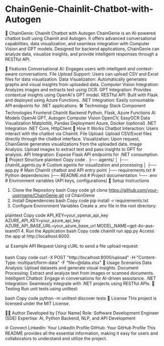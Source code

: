 # ChainGenie-Chainlit-Chatbot-with-Autogen
🤖 ChainGenie: Chainlit Chatbot with Autogen
ChainGenie is an AI-powered chatbot built using Chainlit and Autogen. It offers advanced conversational capabilities, data visualization, and seamless integration with Computer Vision and GPT models. Designed for backend applications, ChainGenie can analyze data, visualize insights, and provide intelligent responses through a RESTful API.

📌 Features
Conversational AI: Engages users with intelligent and context-aware conversations.
File Upload Support: Users can upload CSV and Excel files for data visualization.
Data Visualization: Automatically generates graphs and visual insights from uploaded data.
Computer Vision Integration: Analyzes images and extracts text using OCR.
GPT Integration: Provides contextual insights using OpenAI's GPT model.
RESTful API: Built with Flask and deployed using Azure Functions.
.NET Integration: Easily consumable API endpoints for .NET applications.
🛠️ Technology Stack
Component	Technologies
Frontend	Chainlit
Backend	Python, Flask, Azure Functions
AI Models	OpenAI GPT, Autogen
Computer Vision	OpenCV, EasyOCR
Data Visualization	Matplotlib, Pandas
Deployment	Azure, Docker (optional)
.NET Integration	.NET Core, HttpClient
🚀 How It Works
Chatbot Interaction: Users interact with the chatbot via Chainlit.
File Upload: Upload CSV/Excel files directly through the chatbot interface.
Visualization: Upon request, ChainGenie generates visualizations from the uploaded data.
Image Analysis: Upload images to extract text and pass insights to GPT for analysis.
API Integration: Expose Flask API endpoints for .NET consumption.
📂 Project Structure
plaintext
Copy code
.
├── agents/
│   ├── chainlit_agents.py      # Custom agents for visualization and processing
│
├── app.py                      # Main Chainlit chatbot and API entry point
├── requirements.txt            # Python dependencies
├── README.md                   # Project documentation
└── .env                        # Environment variables (API keys, configurations)
📝 Setup Instructions
1. Clone the Repository
bash
Copy code
git clone https://github.com/your-username/ChainGenie.git
cd ChainGenie
2. Install Dependencies
bash
Copy code
pip install -r requirements.txt
3. Configure Environment Variables
Create a .env file in the root directory:

plaintext
Copy code
API_KEY=your_openai_api_key
AZURE_API_KEY=your_azure_api_key
AZURE_API_BASE_URL=your_azure_base_url
MODEL_NAME=gpt-4o-aus-team01
4. Run the Application
bash
Copy code
chainlit run app.py
Access the app at http://localhost:8000.

📊 Example API Request
Using cURL to send a file upload request:

bash
Copy code
curl -X POST "http://localhost:8000/upload" -H "Content-Type: multipart/form-data" -F "file=@data.xlsx"
🤖 Usage Scenarios
Data Analysis: Upload datasets and generate visual insights.
Document Processing: Extract and analyze text from images or scanned documents.
Intelligent Chatbot: Engage in conversations for AI-driven assistance.
.NET Integration: Seamlessly integrate with .NET projects using RESTful APIs.
🧪 Testing
Run unit tests using unittest:

bash
Copy code
python -m unittest discover tests
📄 License
This project is licensed under the MIT License.

👨‍💻 Author
Developed by [Your Name]
Role: Software Development Engineer (SDE)
Expertise: AI, Python Backend, NLP, and API Development

🌐 Connect
LinkedIn: Your LinkedIn Profile
GitHub: Your GitHub Profile
This README provides all the essential information, making it easy for users and collaborators to understand and utilize the project.
